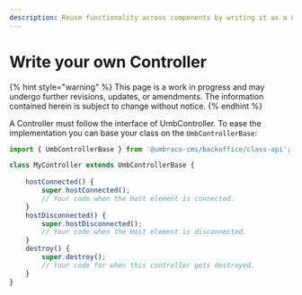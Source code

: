 ```yaml
---
description: Reuse functionality across components by writing it as a Controller
---
```


# Write your own Controller

{% hint style="warning" %}
This page is a work in progress and may undergo further revisions, updates, or amendments. The information contained herein is subject to change without notice.
{% endhint %}

A Controller must follow the interface of UmbController. To ease the implementation you can base your class on the `UmbControllerBase`:

```typescript
import { UmbControllerBase } from '@umbraco-cms/backoffice/class-api';

class MyController extends UmbControllerBase {
	
	hostConnected() {
		super.hostConnected();
		// Your code when the Host element is connected.
	}
	hostDisconnected() {
		super.hostDisconnected();
		// Your code when the Host element is disconnected.
	}
	destroy() {
		super.destroy();
		// Your code for when this controller gets destroyed.
	}
}
```
